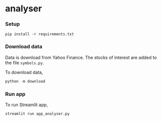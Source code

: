 # analyser

### Setup
```
pip install -r requirements.txt
```

### Download data
Data is download from Yahoo Finance. The stocks of interest are added to the file `symbols.py`.

To download data,
```python
python -m download
```

### Run app
To run Streamlit app,
```python
streamlit run app_analyser.py
```

<!-- <details><summary>Example</summary>
<p>

```python
def f(x):
    return 2 * x
```

</p>
</details> -->
